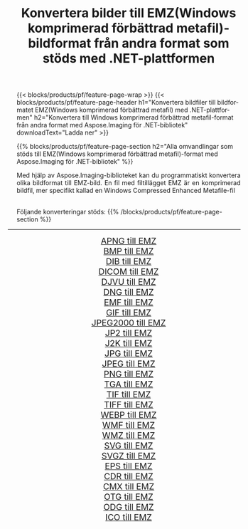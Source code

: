 ﻿---
title: Konvertera bilder till EMZ(Windows komprimerad förbättrad metafil)-bildformat från andra format som stöds med .NET-plattformen 
weight: 3920
url: /sv/net/conversion/to/emz 
lang: sv
langdirlevel: 2
locales: zh-hans,ja,it,ru,de,es,fr,nl,id,lt,pl,pt,vi,tr,ko,zh-hant,ar,hi,th,sv,cs,uk,he
description: Med Aspose.Imaging för .NET-bibliotek är det lätt att konvertera till EMZ(Windows komprimerad förbättrad metafil) från andra bildformat som stöds
---

{{< blocks/products/pf/feature-page-wrap >}}
{{< blocks/products/pf/feature-page-header h1="Konvertera bildfiler till bildformatet EMZ(Windows komprimerad förbättrad metafil) med .NET-plattformen" h2="Konvertera till Windows komprimerad förbättrad metafil-format från andra format med Aspose.Imaging för .NET-bibliotek" downloadText="Ladda ner" >}}


{{% blocks/products/pf/feature-page-section  h2="Alla omvandlingar som stöds till EMZ(Windows komprimerad förbättrad metafil)-format med Aspose.Imaging för .NET-bibliotek" %}}
<p align=justify>Med hjälp av Aspose.Imaging-biblioteket kan du programmatiskt konvertera olika bildformat till EMZ-bild. En fil med filtillägget EMZ är en komprimerad bildfil, mer specifikt kallad en Windows Compressed Enhanced Metafile-fil</p>
<br/>
Följande konverteringar stöds:
{{% /blocks/products/pf/feature-page-section %}}
<div class="container-fluid productfamilypage bg-gray">
    <div class="convertypes bg-gray agp-content section">
        <div class="container">
		<hr style="margin-left:-20px;"/>
		<div class="row other-converters" style="gap: 10px;font-size: 19px;text-align:center;">
		    <div class='col-md-2 other-converter remove-lp remove-rp'><a href="/imaging/sv/net/conversion/apng-to-emz" style="padding:15px;">APNG till EMZ</a></div>
<div class='col-md-2 other-converter remove-lp remove-rp'><a href="/imaging/sv/net/conversion/bmp-to-emz" style="padding:15px;">BMP till EMZ</a></div>
<div class='col-md-2 other-converter remove-lp remove-rp'><a href="/imaging/sv/net/conversion/dib-to-emz" style="padding:15px;">DIB till EMZ</a></div>
<div class='col-md-2 other-converter remove-lp remove-rp'><a href="/imaging/sv/net/conversion/dicom-to-emz" style="padding:15px;">DICOM till EMZ</a></div>
<div class='col-md-2 other-converter remove-lp remove-rp'><a href="/imaging/sv/net/conversion/djvu-to-emz" style="padding:15px;">DJVU till EMZ</a></div>
<div class='col-md-2 other-converter remove-lp remove-rp'><a href="/imaging/sv/net/conversion/dng-to-emz" style="padding:15px;">DNG till EMZ</a></div>
<div class='col-md-2 other-converter remove-lp remove-rp'><a href="/imaging/sv/net/conversion/emf-to-emz" style="padding:15px;">EMF till EMZ</a></div>
<div class='col-md-2 other-converter remove-lp remove-rp'><a href="/imaging/sv/net/conversion/gif-to-emz" style="padding:15px;">GIF till EMZ</a></div>
<div class='col-md-2 other-converter remove-lp remove-rp'><a href="/imaging/sv/net/conversion/jpeg2000-to-emz" style="padding:15px;">JPEG2000 till EMZ</a></div>
<div class='col-md-2 other-converter remove-lp remove-rp'><a href="/imaging/sv/net/conversion/jp2-to-emz" style="padding:15px;">JP2 till EMZ</a></div>
<div class='col-md-2 other-converter remove-lp remove-rp'><a href="/imaging/sv/net/conversion/j2k-to-emz" style="padding:15px;">J2K till EMZ</a></div>
<div class='col-md-2 other-converter remove-lp remove-rp'><a href="/imaging/sv/net/conversion/jpg-to-emz" style="padding:15px;">JPG till EMZ</a></div>
<div class='col-md-2 other-converter remove-lp remove-rp'><a href="/imaging/sv/net/conversion/jpeg-to-emz" style="padding:15px;">JPEG till EMZ</a></div>
<div class='col-md-2 other-converter remove-lp remove-rp'><a href="/imaging/sv/net/conversion/png-to-emz" style="padding:15px;">PNG till EMZ</a></div>
<div class='col-md-2 other-converter remove-lp remove-rp'><a href="/imaging/sv/net/conversion/tga-to-emz" style="padding:15px;">TGA till EMZ</a></div>
<div class='col-md-2 other-converter remove-lp remove-rp'><a href="/imaging/sv/net/conversion/tif-to-emz" style="padding:15px;">TIF till EMZ</a></div>
<div class='col-md-2 other-converter remove-lp remove-rp'><a href="/imaging/sv/net/conversion/tiff-to-emz" style="padding:15px;">TIFF till EMZ</a></div>
<div class='col-md-2 other-converter remove-lp remove-rp'><a href="/imaging/sv/net/conversion/webp-to-emz" style="padding:15px;">WEBP till EMZ</a></div>
<div class='col-md-2 other-converter remove-lp remove-rp'><a href="/imaging/sv/net/conversion/wmf-to-emz" style="padding:15px;">WMF till EMZ</a></div>
<div class='col-md-2 other-converter remove-lp remove-rp'><a href="/imaging/sv/net/conversion/wmz-to-emz" style="padding:15px;">WMZ till EMZ</a></div>
<div class='col-md-2 other-converter remove-lp remove-rp'><a href="/imaging/sv/net/conversion/svg-to-emz" style="padding:15px;">SVG till EMZ</a></div>
<div class='col-md-2 other-converter remove-lp remove-rp'><a href="/imaging/sv/net/conversion/svgz-to-emz" style="padding:15px;">SVGZ till EMZ</a></div>
<div class='col-md-2 other-converter remove-lp remove-rp'><a href="/imaging/sv/net/conversion/eps-to-emz" style="padding:15px;">EPS till EMZ</a></div>
<div class='col-md-2 other-converter remove-lp remove-rp'><a href="/imaging/sv/net/conversion/cdr-to-emz" style="padding:15px;">CDR till EMZ</a></div>
<div class='col-md-2 other-converter remove-lp remove-rp'><a href="/imaging/sv/net/conversion/cmx-to-emz" style="padding:15px;">CMX till EMZ</a></div>
<div class='col-md-2 other-converter remove-lp remove-rp'><a href="/imaging/sv/net/conversion/otg-to-emz" style="padding:15px;">OTG till EMZ</a></div>
<div class='col-md-2 other-converter remove-lp remove-rp'><a href="/imaging/sv/net/conversion/odg-to-emz" style="padding:15px;">ODG till EMZ</a></div>
<div class='col-md-2 other-converter remove-lp remove-rp'><a href="/imaging/sv/net/conversion/ico-to-emz" style="padding:15px;">ICO till EMZ</a></div>
                </div>
        </div>
    </div>
</div>
<br/>

